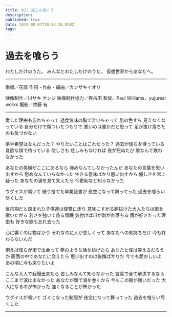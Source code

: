 ```yaml
---
title: #22 過去を喰らう
description: 
published: true
date: 2019-08-07T10:53:38.058Z
tags: 
---
```


# 過去を喰らう

わたしだけのうた。
みんなとわたしだけのうた。
仮想世界からあなたへ。
***
歌唱／花譜
作詞・作曲・編曲／カンザキイオリ

映像制作／川サキ ケンジ
映像制作協力／與古田 和俊、Paul Williams、yujureal works
撮影／佐藤 有
***
愛した理由も忘れちゃって
過食気味の胸で泣いちゃって
肌の色すら
見えなくなっている
自分だけで傷ついたつもりで
悪いのは誰かだと思って
足が抜け落ちたのも気づかない

夢や希望はなんだった？
やりたいことはこれだった？
過去が僕らを待っている
貪欲な顔で待っている
侘しさも
悲しみもなければ
夜が死ぬたび
歌なんて歌わなかった

あなたの笑顔がここにあるなら
諦めなんてしなかったんだ
あなたの言葉を思い出すから
慰めなんていらなかった
生きる意味ばかり思い出すから
優しさを常に疑った
あなたの涙を見て笑えたら
今更恥など知らなかった

ウグイスが鳴いて
破り捨てた卒業証書が
夜空になって舞ってった
過去を喰らい尽くした


反抗期だと疎まれた子供達は復讐に走り
意味にすがる腑抜けた大人たちは歌を歌いたがる
若さを強いて貪る惰眠
気付けば爪が剥がれ落ちる
雨が好きだった理由も
好きな歌も忘れ去った

心に響くのは物ばかり
それなのに人が恋しくって
あなたへの気持ちだけ
今も終わらないんだ

例えば僕らが街で出会って
夢のような話を紡げたら
あなたと僕は笑えるだろうか
画面の中であなたに会えたら
思い出すのは後悔ばかりだ
今でも愛おしいよ
あの頃に今も戻りたいよ

こんな大人で我慢出来たら
苦しみなんて知らなかった
言葉で全て解決するなら
ここまで涙は出なかった
あなたが頭で渦を巻くから
今もこの朝が嫌いだった
大人になるのが怖かった
強くなることが怖かった

ウグイスが鳴いて
ゴミになった制服が
夜空になって舞ってった
過去を喰らい尽くした
***